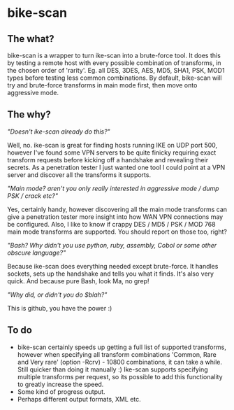 # bike-scan

## The what?
bike-scan is a wrapper to turn ike-scan into a brute-force tool. It does this by testing a remote host with every possible combination of transforms, in the chosen order of 'rarity'. Eg. all DES, 3DES, AES, MD5, SHA1, PSK, MOD1 types before testing less common combinations.
By default, bike-scan will try and brute-force transforms in main mode first, then move onto aggressive mode.

## The why?
*"Doesn't ike-scan already do this?"*

Well, no. ike-scan is great for finding hosts running IKE on UDP port 500, however I've found some VPN servers to be quite finicky requiring exact transform requests before kicking off a handshake and revealing their secrets.
As a penetration tester I just wanted one tool I could point at a VPN server and discover all the transforms it supports.

*"Main mode? aren't you only really interested in aggressive mode / dump PSK / crack etc?"*

Yes, certainly handy, however discovering all the main mode transforms can give a penetration tester more insight into how WAN VPN connections may be configured. Also, I like to know if crappy DES / MD5 / PSK / MOD 768 main mode transforms are supported. You should report on those too, right?

*"Bash? Why didn't you use python, ruby, assembly, Cobol or some other obscure language?"*

Because ike-scan does everything needed except brute-force. It handles sockets, sets up the handshake and tells you what it finds. It's also very quick. And because pure Bash, look Ma, no grep!

*"Why did, or didn't you do $blah?"*

This is github, you have the power :) 

## To do
* bike-scan certainly speeds up getting a full list of supported transforms, however when specifying all transform combinations 'Common, Rare and Very rare' (option -Rcrv) - 10800 combinations, it can take a while. Still quicker than doing it manually :) Ike-scan supports specifying multiple transforms per request, so its possible to add this functionality to greatly increase the speed.
* Some kind of progress output.
* Perhaps different output formats, XML etc.
 
